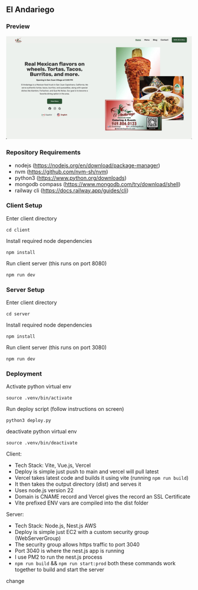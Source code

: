## El Andariego

### Preview

![Homepage](assets/homepage.jpg)

### Repository Requirements

- nodejs (https://nodejs.org/en/download/package-manager)
- nvm (https://github.com/nvm-sh/nvm)
- python3 (https://www.python.org/downloads)
- mongodb compass (https://www.mongodb.com/try/download/shell)
- railway cli (https://docs.railway.app/guides/cli)

### Client Setup

Enter client directory

```
cd client
```

Install required node dependencies

```
npm install
```

Run client server (this runs on port 8080)

```
npm run dev
```

### Server Setup

Enter client directory

```
cd server
```

Install required node dependencies

```
npm install
```

Run client server (this runs on port 3080)

```
npm run dev
```

### Deployment

Activate python virtual env

```
source .venv/bin/activate
```

Run deploy script (follow instructions on screen)

```
python3 deploy.py
```

deactivate python virtual env

```
source .venv/bin/deactivate
```

Client:

- Tech Stack: Vite, Vue.js, Vercel
- Deploy is simple just push to main and vercel will pull latest
- Vercel takes latest code and builds it using vite (running `npm run build`)
- It then takes the output directory (dist) and serves it
- Uses node.js version 22
- Domain is CNAME record and Vercel gives the record an SSL Certificate
- Vite prefixed ENV vars are compiled into the dist folder

Server:

- Tech Stack: Node.js, Nest.js AWS
- Deploy is simple just EC2 with a custom security group (WebServerGroup)
- The security group allows https traffic to port 3040
- Port 3040 is where the nest.js app is running
- I use PM2 to run the nest.js process
- `npm run build` && `npm run start:prod` both these commands work together to build and start the server

change
